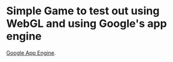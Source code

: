 # Simple Game to test out using WebGL and using Google's app engine

[Google App Engine](https://cloud.google.com/appengine).